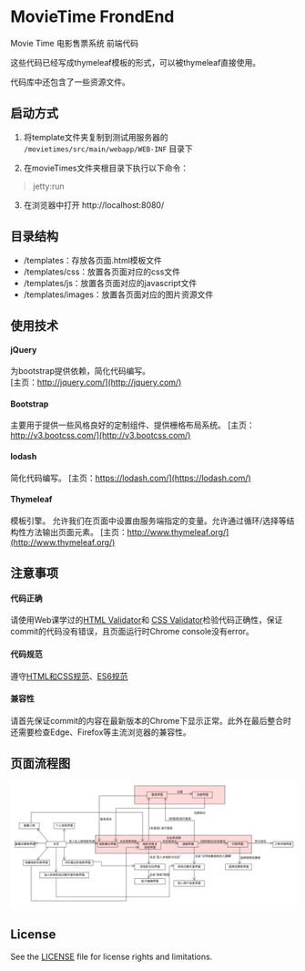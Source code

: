 # MovieTime FrondEnd
Movie Time 电影售票系统 前端代码

这些代码已经写成thymeleaf模板的形式，可以被thymeleaf直接使用。

代码库中还包含了一些资源文件。

## 启动方式
1. 将template文件夹复制到测试用服务器的 `/movietimes/src/main/webapp/WEB-INF` 目录下

2. 在movieTimes文件夹根目录下执行以下命令：   
> jetty:run

3. 在浏览器中打开 http://localhost:8080/     

## 目录结构
-  /templates：存放各页面.html模板文件
-  /templates/css：放置各页面对应的css文件   
-  /templates/js：放置各页面对应的javascript文件   
-  /templates/images：放置各页面对应的图片资源文件   

## 使用技术   
#### jQuery

为bootstrap提供依赖，简化代码编写。   
[主页：http://jquery.com/](http://jquery.com/)   

#### Bootstrap   

主要用于提供一些风格良好的定制组件、提供栅格布局系统。
[主页：http://v3.bootcss.com/](http://v3.bootcss.com/)   

#### lodash   
简化代码编写。
[主页：https://lodash.com/](https://lodash.com/)   

#### Thymeleaf   
模板引擎。 允许我们在页面中设置由服务端指定的变量。允许通过循环/选择等结构性方法输出页面元素。
[主页：http://www.thymeleaf.org/](http://www.thymeleaf.org/)   

## 注意事项   
#### 代码正确   
请使用Web课学过的[HTML Validator](http://validator.w3.org)和 [CSS Validator](http://jigsaw.w3.org/css-validator/)检验代码正确性，保证commit的代码没有错误，且页面运行时Chrome console没有error。

#### 代码规范   
遵守[HTML和CSS规范](http://codeguide.bootcss.com)、[ES6规范](http://es6.ruanyifeng.com)

#### 兼容性   
请首先保证commit的内容在最新版本的Chrome下显示正常。此外在最后整合时还需要检查Edge、Firefox等主流浏览器的兼容性。



## 页面流程图

![Page Flow diagram](images/diagram.png)

## License

See the [LICENSE](./LICENSE) file for license rights and limitations.
